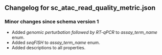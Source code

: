 ## Changelog for sc_atac_read_quality_metric.json

### Minor changes since schema version 1
* Added *genomic perturbation followed by RT-qPCR* to *assay_term_name* enum.
* Added *seqFISH* to *assay_term_name* enum.
* Added descriptions to all properties.